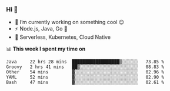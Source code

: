 ### Hi 👋

<!--
**nodejh/nodejh** is a ✨ _special_ ✨ repository because its `README.md` (this file) appears on your GitHub profile.

Here are some ideas to get you started:

- 🔭 I’m currently working on ...
- 🌱 I’m currently learning ...
- 👯 I’m looking to collaborate on ...
- 🤔 I’m looking for help with ...
- 💬 Ask me about ...
- 📫 How to reach me: ...
- 😄 Pronouns: ...
- ⚡ Fun fact: ...
-->

- 🔭 I’m currently working on something cool :wink:
- ⚡ Node.js, Java, Go :thought_balloon:
- 🤖 Serverless, Kubernetes, Cloud Native

📊 **This week I spent my time on**

<!--START_SECTION:waka-->
```text
Java     22 hrs 28 mins  ██████████████████▒░░░░░░   73.85 % 
Groovy   2 hrs 41 mins   ██▒░░░░░░░░░░░░░░░░░░░░░░   08.83 % 
Other    54 mins         ▓░░░░░░░░░░░░░░░░░░░░░░░░   02.96 % 
YAML     52 mins         ▓░░░░░░░░░░░░░░░░░░░░░░░░   02.90 % 
Bash     47 mins         ▓░░░░░░░░░░░░░░░░░░░░░░░░   02.61 % 
```
<!--END_SECTION:waka-->


<!--
:traffic_light: **Visitors**

![visitors](https://visitor-badge.glitch.me/badge?page_id=nodejh.nodejh)
-->
